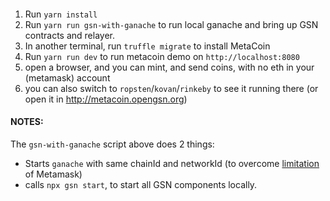 
#### 
1. Run `yarn install `
2. Run `yarn run gsn-with-ganache` to run local ganache and bring up GSN contracts and relayer.
3. In another terminal, run `truffle migrate` to install MetaCoin
4. Run `yarn run dev` to run metacoin demo on `http://localhost:8080`
5. open a browser, and you can mint, and send coins, with no eth in your (metamask) account
6. you can also switch to `ropsten`/`kovan`/`rinkeby` to see it running there
    (or open it in http://metacoin.opengsn.org)

#### NOTES:

The `gsn-with-ganache` script above does 2 things:

- Starts `ganache` with same chainId and networkId (to overcome [limitation](https://github.com/MetaMask/metamask-extension/issues/8385) of Metamask)
- calls `npx gsn start`, to start all GSN components locally.
